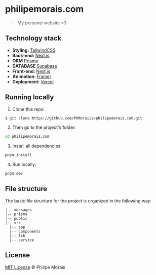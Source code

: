 # philipemorais.com

> My personal website <3

## Technology stack

- **Styling:** [TailwindCSS](https://tailwindcss.com/)
- **Back-end:** [Next.js](https://nextjs.org/)
- **ORM** [Prisma](https://prisma.io/)
- **DATABASE** [Supabase](https://supabase.com/)
- **Front-end:** [Next.js](https://nextjs.org/)
- **Animation:** [Framer](https://www.framer.com/docs/animation/)
- **Deployment:** [Vercel](https://vercel.com/)

## Running locally

1. Clone this repo:

```sh
$ git clone https://github.com/PhMoraiis/philipemorais.com.git
```

2. Then go to the project's folder:

```sh
cd philipemorais.com
```

3. Install all dependencies:

```sh
pnpm install
```

4. Run locally:

```sh
pnpm dev
```

## File structure

The basic file structure for the project is organized in the following way:

```
|-- messages
|-- prisma
|-- public
|-- src
  |-- app
  |-- components
  |-- lib
  |-- service

```

## License

[MIT License](http://philipemorais.mit-license.org/) © Philipe Morais